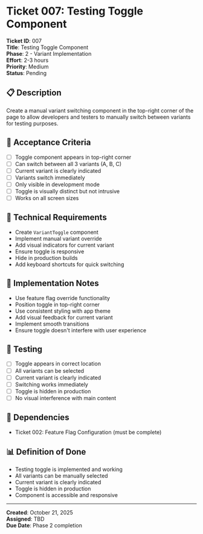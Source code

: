 # Ticket 007: Testing Toggle Component

**Ticket ID**: 007  
**Title**: Testing Toggle Component  
**Phase**: 2 - Variant Implementation  
**Effort**: 2-3 hours  
**Priority**: Medium  
**Status**: Pending

## 📋 Description

Create a manual variant switching component in the top-right corner of the page to allow developers and testers to manually switch between variants for testing purposes.

## 🎯 Acceptance Criteria

- [ ] Toggle component appears in top-right corner
- [ ] Can switch between all 3 variants (A, B, C)
- [ ] Current variant is clearly indicated
- [ ] Variants switch immediately
- [ ] Only visible in development mode
- [ ] Toggle is visually distinct but not intrusive
- [ ] Works on all screen sizes

## 🔧 Technical Requirements

- Create `VariantToggle` component
- Implement manual variant override
- Add visual indicators for current variant
- Ensure toggle is responsive
- Hide in production builds
- Add keyboard shortcuts for quick switching

## 📝 Implementation Notes

- Use feature flag override functionality
- Position toggle in top-right corner
- Use consistent styling with app theme
- Add visual feedback for current variant
- Implement smooth transitions
- Ensure toggle doesn't interfere with user experience

## 🧪 Testing

- [ ] Toggle appears in correct location
- [ ] All variants can be selected
- [ ] Current variant is clearly indicated
- [ ] Switching works immediately
- [ ] Toggle is hidden in production
- [ ] No visual interference with main content

## 🔗 Dependencies

- Ticket 002: Feature Flag Configuration (must be complete)

## 📊 Definition of Done

- Testing toggle is implemented and working
- All variants can be manually selected
- Current variant is clearly indicated
- Toggle is hidden in production
- Component is accessible and responsive

---

**Created**: October 21, 2025  
**Assigned**: TBD  
**Due Date**: Phase 2 completion
